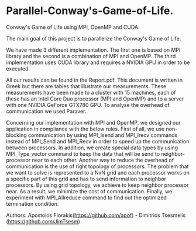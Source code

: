 # Parallel-Conway's-Game-of-Life.
Conway's Game of Life using MPI, OpenMP and CUDA.

The main goal of this project is to parallelize the Conway's Game of Life.

We have made 3 different implementation. 
The first one is based on MPI library and the second is a combination of MPI and OpenMP.
The third implementation uses CUDA library and requires a NVIDIA GPU in order to be executed.

All our results can be found in the Report.pdf. This document is written in Greek but there are tables that illustrate our measurements.
These measurements have been made to a cluster with 15 machines, each of these has an Intel Core Duo processor (MPI and OpenMP) and to a server with one NVIDIA GeForce GTX780 GPU. To analyse the overhead of communication we used Paraver.

Concerning our implementation with MPI and OpenMP, we designed our application in compliance with the below rules.
First of all, we use non-blocking communication by using MPI_Isend and MPI_Irecv commands instead of MPI_Send and MPI_Recv in order to speed up the communication between processors.
In addition, we create special data types by using MPI_Type_vector command to keep the data that will be send to neighbor-processor near to each other.
Another way to reduce the overhead of communication is the use of right topology of processors. The problem that we want to solve is represented to a NxN grid and each processor works on a specific part of this grid and has to send information to neighbor processors.
By using grid topology, we achieve to keep neighbor processor near. As a result, we minimize the cost of communication.
Finally, we experiment with MPI_Allreduce command to find out the optimized termination condition.

Authors: Apostolos Florakis(https://github.com/apof) - Dimitrios Tsesmelis (https://github.com/JimTsesm)

